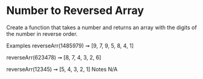 # Number to Reversed Array

Create a function that takes a number and returns an array with the digits of the number in reverse order.

Examples
reverseArr(1485979) ➞ [9, 7, 9, 5, 8, 4, 1]

reverseArr(623478) ➞ [8, 7, 4, 3, 2, 6]

reverseArr(12345) ➞ [5, 4, 3, 2, 1]
Notes
N/A
